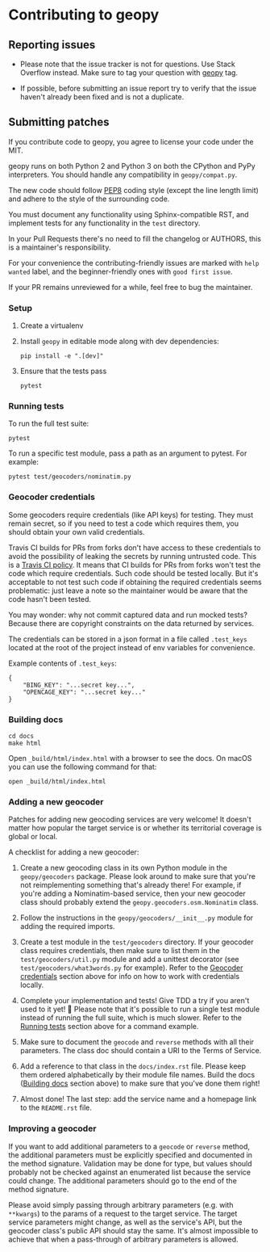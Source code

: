 # Contributing to geopy

## Reporting issues

- Please note that the issue tracker is not for questions. Use Stack Overflow
  instead. Make sure to tag your question with
  [geopy](https://stackoverflow.com/questions/tagged/geopy) tag.

- If possible, before submitting an issue report try to verify that the issue
  haven't already been fixed and is not a duplicate.


## Submitting patches

If you contribute code to geopy, you agree to license your code under the MIT.

geopy runs on both Python 2 and Python 3 on both the CPython and PyPy
interpreters. You should handle any compatibility in `geopy/compat.py`.

The new code should follow [PEP8](https://pep8.org/) coding style (except
the line length limit) and adhere to the style of the surrounding code.

You must document any functionality using Sphinx-compatible RST, and
implement tests for any functionality in the `test` directory.

In your Pull Requests there's no need to fill the changelog or AUTHORS,
this is a maintainer's responsibility.

For your convenience the contributing-friendly issues are marked with
`help wanted` label, and the beginner-friendly ones with
`good first issue`.

If your PR remains unreviewed for a while, feel free to bug the maintainer.


### Setup

1.  Create a virtualenv
2.  Install `geopy` in editable mode along with dev dependencies:

        pip install -e ".[dev]"

3.  Ensure that the tests pass

        pytest


### Running tests

To run the full test suite:

    pytest

To run a specific test module, pass a path as an argument to pytest.
For example:

    pytest test/geocoders/nominatim.py


### Geocoder credentials

Some geocoders require credentials (like API keys) for testing. They must
remain secret, so if you need to test a code which requires them, you should
obtain your own valid credentials.

Travis CI builds for PRs from forks don't have access to these
credentials to avoid the possibility of leaking the secrets by running
untrusted code. This is a [Travis CI policy][travis_env]. It means that CI
builds for PRs from forks won't test the code which require credentials.
Such code should be tested locally. But it's acceptable to not test such code
if obtaining the required credentials seems problematic: just leave a note
so the maintainer would be aware that the code hasn't been tested.

[travis_env]: https://docs.travis-ci.com/user/environment-variables/#Defining-Variables-in-Repository-Settings

You may wonder: why not commit captured data and run mocked tests?
Because there are copyright constraints on the data returned by services.

The credentials can be stored in a json format in a file called `.test_keys`
located at the root of the project instead of env variables for convenience.

Example contents of `.test_keys`:

    {
        "BING_KEY": "...secret key...",
        "OPENCAGE_KEY": "...secret key..."
    }


### Building docs

    cd docs
    make html

Open `_build/html/index.html` with a browser to see the docs. On macOS you 
can use the following command for that:

    open _build/html/index.html


### Adding a new geocoder

Patches for adding new geocoding services are very welcome! It doesn't matter
how popular the target service is or whether its territorial coverage is
global or local.

A checklist for adding a new geocoder:

1.  Create a new geocoding class in its own Python module in the
    `geopy/geocoders` package. Please look around to make sure that you're
    not reimplementing something that's already there! For example, if you're
    adding a Nominatim-based service, then your new geocoder class should
    probably extend the `geopy.geocoders.osm.Nominatim` class.

2.  Follow the instructions in the `geopy/geocoders/__init__.py` module for
    adding the required imports.

3.  Create a test module in the `test/geocoders` directory. If your geocoder
    class requires credentials, then make sure to list them in the
    `test/geocoders/util.py` module and add a unittest decorator (see
    `test/geocoders/what3words.py` for example). Refer to the
    [Geocoder credentials](#geocoder-credentials) section above for info
    on how to work with credentials locally.

4.  Complete your implementation and tests! Give TDD a try if you aren't used
    to it yet! 🎉 Please note that it's possible to run a single test module
    instead of running the full suite, which is much slower. Refer to the
    [Running tests](#running-tests) section above for a command example.

5.  Make sure to document the `geocode` and `reverse` methods with all their
    parameters. The class doc should contain a URI to the Terms of Service.

6.  Add a reference to that class in the `docs/index.rst` file. Please keep
    them ordered alphabetically by their module file names. Build the docs
    ([Building docs](#building-docs) section above) to make sure that you've
    done them right!

7.  Almost done! The last step: add the service name and a homepage link to
    the `README.rst` file.


### Improving a geocoder

If you want to add additional parameters to a `geocode` or `reverse`
method, the additional parameters must be explicitly specified and documented
in the method signature. Validation may be done for type, but values should
probably not be checked against an enumerated list because the service could
change. The additional parameters should go to the end of the method signature.

Please avoid simply passing through arbitrary parameters
(e.g. with `**kwargs`) to the params of a request to the target service.
The target service parameters might change, as well as the service's API,
but the geocoder class's public API should stay the same. It's almost
impossible to achieve that when a pass-through of arbitrary parameters is
allowed.


